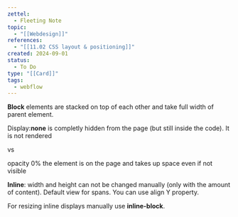 ```yaml
---
zettel:
  - Fleeting Note
topic:
  - "[[Webdesign]]"
references:
  - "[[11.02 CSS layout & positioning]]"
created: 2024-09-01
status:
  - To Do
type: "[[Card]]"
tags:
  - webflow
---
```

**Block** elements are stacked on top of each other and take full width of parent element.

Display:**none** is completly hidden from the page (but still inside the code). It is not rendered

vs

opacity 0% the element is on the page and takes up space even if not visible

**Inline**: width and height can not be changed manually (only with the amount of content). Default view for spans. You can use align Y property.

For resizing inline displays manually use **inline-block**.
